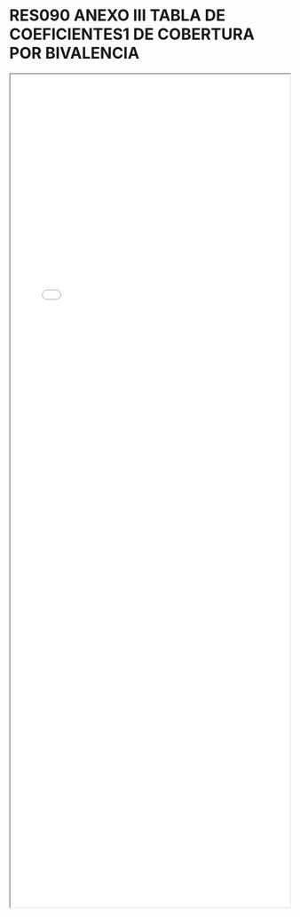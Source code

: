 
# RES090 ANEXO III TABLA DE COEFICIENTES1 DE COBERTURA POR BIVALENCIA

<iframe src="../RES090 ANEXO III TABLA DE COEFICIENTES1 DE COBERTURA POR BIVALENCIA.pdf" width="100%" height="1500px"></iframe>

